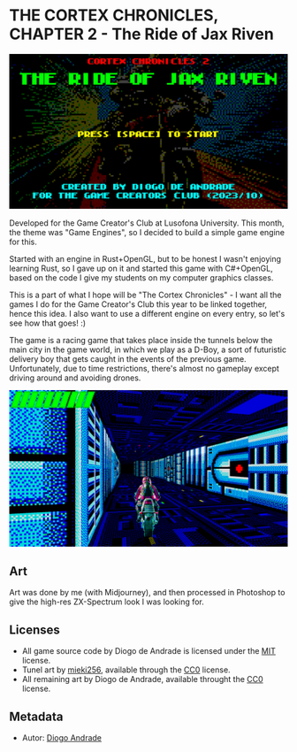 # THE CORTEX CHRONICLES, CHAPTER 2 - The Ride of Jax Riven

![TitleImage](Screenshots/screen01.png)

Developed for the Game Creator's Club at Lusofona University.
This month, the theme was "Game Engines", so I decided to build a simple game engine for this.

Started with an engine in Rust+OpenGL, but to be honest I wasn't enjoying learning Rust, so I gave up on it and started this game with C#+OpenGL, based on the code I give my students on my 
computer graphics classes.

This is a part of what I hope will be "The Cortex Chronicles" - I want all the games I do for the Game Creator's Club this year to be linked together, hence this idea.
I also want to use a different engine on every entry, so let's see how that goes! :)

The game is a racing game that takes place inside the tunnels below the main city in the game world, in which we play as a D-Boy, a sort of futuristic delivery boy that gets caught in the events of the previous game.
Unfortunately, due to time restrictions, there's almost no gameplay except driving around and avoiding drones.

![TitleImage](Screenshots/screen02.png)

## Art

Art was done by me (with Midjourney), and then processed in Photoshop to give the high-res ZX-Spectrum look I was looking for.

## Licenses

* All game source code by Diogo de Andrade is licensed under the [MIT] license.
* Tunel art by [mieki256], available through the [CC0] license.
* All remaining art by Diogo de Andrade, available throught the [CC0] license.

## Metadata

* Autor: [Diogo Andrade]

[Diogo Andrade]:https://github.com/DiogoDeAndrade
[Midjourney]:https://www.midjourney.com/home/
[CC0]:https://creativecommons.org/publicdomain/zero/1.0/
[CC-BY 3.0]:https://creativecommons.org/licenses/by/3.0/
[mieki256]:https://opengameart.org/users/mieki256
[MIT]:LICENSE
